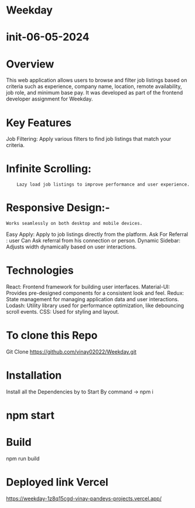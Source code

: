 # Weekday
# init-06-05-2024 
# Overview
This web application allows users to browse and filter job listings based on criteria such as experience, company name, location, remote availability, job role, and minimum base pay. It was developed as part of the frontend developer assignment for Weekday.

# Key Features
  Job Filtering: Apply various filters to find job listings that match your criteria.
# Infinite Scrolling: 
        Lazy load job listings to improve performance and user experience.
# Responsive Design:- 
    Works seamlessly on both desktop and mobile devices.
Easy Apply: Apply to job listings directly from the platform.
Ask For Referral : user Can Ask referral from his connection or person.
Dynamic Sidebar: Adjusts width dynamically based on user interactions.
# Technologies
React: Frontend framework for building user interfaces.
Material-UI: Provides pre-designed components for a consistent look and feel.
Redux: State management for managing application data and user interactions.
Lodash: Utility library used for performance optimization, like debouncing scroll events.
CSS: Used for styling and layout.

# 
# To clone this Repo
Git Clone https://github.com/vinay02022/Weekday.git


# Installation
Install all the Dependencies by
 to Start By command ->  npm i  
# npm start

# Build 
npm run build

# Deployed link Vercel
https://weekday-1z8q15cgd-vinay-pandeys-projects.vercel.app/